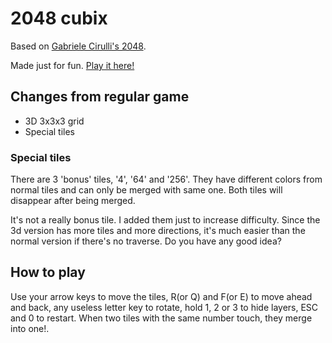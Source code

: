 # 2048 cubix
Based on [Gabriele Cirulli's 2048](http://gabrielecirulli.github.io/2048/).

Made just for fun. [Play it here!](https://2048-cubix.netlify.com/)

## Changes from regular game

* 3D 3x3x3 grid
* Special tiles

### Special tiles

There are 3 'bonus' tiles, '4', '64' and '256'. They have different colors from normal tiles and can only be merged with same one. Both tiles will disappear after being merged.

It's not a really bonus tile. I added them just to increase difficulty. Since the 3d version has more tiles and more directions, it's much easier than the normal version if there's no traverse. Do you have any good idea?

## How to play

Use your arrow keys to move the tiles, R(or Q) and F(or E) to move ahead and back, any useless letter key to rotate, hold 1, 2 or 3 to hide layers, ESC and 0 to restart. When two tiles with the same number touch, they merge into one!.

